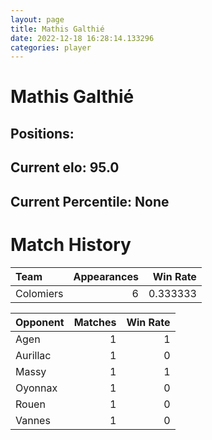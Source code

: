 ```yaml
---  
layout: page  
title: Mathis Galthié  
date: 2022-12-18 16:28:14.133296  
categories: player  
---
```

# Mathis Galthié

## Positions: 

## Current elo: 95.0

## Current Percentile: None

# Match History


| Team      |   Appearances |   Win Rate |
|:----------|--------------:|-----------:|
| Colomiers |             6 |   0.333333 |

| Opponent   |   Matches |   Win Rate |
|:-----------|----------:|-----------:|
| Agen       |         1 |          1 |
| Aurillac   |         1 |          0 |
| Massy      |         1 |          1 |
| Oyonnax    |         1 |          0 |
| Rouen      |         1 |          0 |
| Vannes     |         1 |          0 |